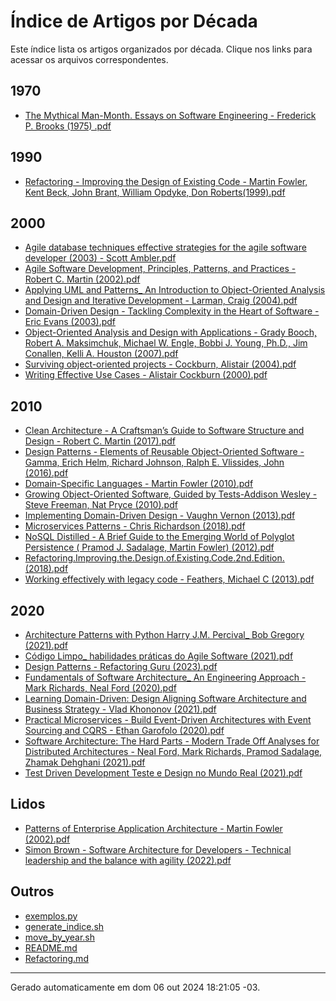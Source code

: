 # Índice de Artigos por Década

Este índice lista os artigos organizados por década. Clique nos links para acessar os arquivos correspondentes.

## 1970

- [The Mythical Man-Month. Essays on Software Engineering - Frederick P. Brooks (1975) .pdf](./1970/The%20Mythical%20Man-Month.%20Essays%20on%20Software%20Engineering%20-%20Frederick%20P.%20Brooks%20(1975)%20.pdf)

## 1990

- [Refactoring - Improving the Design of Existing Code - Martin Fowler, Kent Beck, John Brant, William Opdyke, Don Roberts(1999).pdf](./1990/Refactoring%20-%20Improving%20the%20Design%20of%20Existing%20Code%20-%20Martin%20Fowler,%20Kent%20Beck,%20John%20Brant,%20William%20Opdyke,%20Don%20Roberts(1999).pdf)

## 2000

- [Agile database techniques  effective strategies for the agile software developer (2003) - Scott Ambler.pdf](./2000/Agile%20database%20techniques%20%20effective%20strategies%20for%20the%20agile%20software%20developer%20(2003)%20-%20Scott%20Ambler.pdf)
- [Agile Software Development, Principles, Patterns, and Practices - Robert C. Martin (2002).pdf](./2000/Agile%20Software%20Development,%20Principles,%20Patterns,%20and%20Practices%20-%20Robert%20C.%20Martin%20(2002).pdf)
- [Applying UML and Patterns_ An Introduction to Object-Oriented Analysis and Design and Iterative Development - Larman, Craig (2004).pdf](./2000/Applying%20UML%20and%20Patterns_%20An%20Introduction%20to%20Object-Oriented%20Analysis%20and%20Design%20and%20Iterative%20Development%20-%20Larman,%20Craig%20(2004).pdf)
- [ Domain-Driven Design - Tackling Complexity in the Heart of Software - Eric Evans (2003).pdf](./2000/%20Domain-Driven%20Design%20-%20Tackling%20Complexity%20in%20the%20Heart%20of%20Software%20-%20Eric%20Evans%20(2003).pdf)
- [Object-Oriented Analysis and Design with Applications - Grady Booch, Robert A. Maksimchuk, Michael W. Engle, Bobbi J. Young, Ph.D., Jim Conallen, Kelli A. Houston (2007).pdf](./2000/Object-Oriented%20Analysis%20and%20Design%20with%20Applications%20-%20Grady%20Booch,%20Robert%20A.%20Maksimchuk,%20Michael%20W.%20Engle,%20Bobbi%20J.%20Young,%20Ph.D.,%20Jim%20Conallen,%20Kelli%20A.%20Houston%20(2007).pdf)
- [Surviving object-oriented projects - Cockburn, Alistair (2004).pdf](./2000/Surviving%20object-oriented%20projects%20-%20Cockburn,%20Alistair%20(2004).pdf)
- [Writing Effective Use Cases - Alistair Cockburn (2000).pdf](./2000/Writing%20Effective%20Use%20Cases%20-%20Alistair%20Cockburn%20(2000).pdf)

## 2010

- [Clean Architecture - A Craftsman’s Guide to Software Structure and Design - Robert C. Martin (2017).pdf](./2010/Clean%20Architecture%20-%20A%20Craftsman’s%20Guide%20to%20Software%20Structure%20and%20Design%20-%20Robert%20C.%20Martin%20(2017).pdf)
- [Design Patterns - Elements of Reusable Object-Oriented Software - Gamma, Erich Helm, Richard Johnson, Ralph E. Vlissides, John (2016).pdf](./2010/Design%20Patterns%20-%20Elements%20of%20Reusable%20Object-Oriented%20Software%20-%20Gamma,%20Erich%20Helm,%20Richard%20Johnson,%20Ralph%20E.%20Vlissides,%20John%20(2016).pdf)
- [Domain-Specific Languages - Martin Fowler (2010).pdf](./2010/Domain-Specific%20Languages%20-%20Martin%20Fowler%20(2010).pdf)
- [Growing Object-Oriented Software, Guided by Tests-Addison Wesley - Steve Freeman, Nat Pryce (2010).pdf](./2010/Growing%20Object-Oriented%20Software,%20Guided%20by%20Tests-Addison%20Wesley%20-%20Steve%20Freeman,%20Nat%20Pryce%20(2010).pdf)
- [Implementing Domain-Driven Design - Vaughn Vernon (2013).pdf](./2010/Implementing%20Domain-Driven%20Design%20-%20Vaughn%20Vernon%20(2013).pdf)
- [Microservices Patterns - Chris Richardson (2018).pdf](./2010/Microservices%20Patterns%20-%20Chris%20Richardson%20(2018).pdf)
- [NoSQL Distilled - A Brief Guide to the Emerging World of Polyglot Persistence ( Pramod J. Sadalage, Martin Fowler) (2012).pdf](./2010/NoSQL%20Distilled%20-%20A%20Brief%20Guide%20to%20the%20Emerging%20World%20of%20Polyglot%20Persistence%20(%20Pramod%20J.%20Sadalage,%20Martin%20Fowler)%20(2012).pdf)
- [Refactoring.Improving.the.Design.of.Existing.Code.2nd.Edition.(2018).pdf](./2010/Refactoring.Improving.the.Design.of.Existing.Code.2nd.Edition.(2018).pdf)
- [Working effectively with legacy code - Feathers, Michael C (2013).pdf](./2010/Working%20effectively%20with%20legacy%20code%20-%20Feathers,%20Michael%20C%20(2013).pdf)

## 2020

- [Architecture Patterns with Python Harry J.M. Percival_ Bob Gregory  (2021).pdf](./2020/Architecture%20Patterns%20with%20Python%20Harry%20J.M.%20Percival_%20Bob%20Gregory%20%20(2021).pdf)
- [Código Limpo_ habilidades práticas do Agile Software (2021).pdf](./2020/Código%20Limpo_%20habilidades%20práticas%20do%20Agile%20Software%20(2021).pdf)
- [Design Patterns - Refactoring Guru (2023).pdf](./2020/Design%20Patterns%20-%20Refactoring%20Guru%20(2023).pdf)
- [Fundamentals of Software Architecture_ An Engineering Approach - Mark Richards, Neal Ford (2020).pdf](./2020/Fundamentals%20of%20Software%20Architecture_%20An%20Engineering%20Approach%20-%20Mark%20Richards,%20Neal%20Ford%20(2020).pdf)
- [Learning Domain-Driven:  Design Aligning Software Architecture and Business Strategy - Vlad Khononov (2021).pdf](./2020/Learning%20Domain-Driven:%20%20Design%20Aligning%20Software%20Architecture%20and%20Business%20Strategy%20-%20Vlad%20Khononov%20(2021).pdf)
- [Practical Microservices - Build Event-Driven Architectures with Event Sourcing and CQRS - Ethan Garofolo (2020).pdf](./2020/Practical%20Microservices%20-%20Build%20Event-Driven%20Architectures%20with%20Event%20Sourcing%20and%20CQRS%20-%20Ethan%20Garofolo%20(2020).pdf)
- [Software Architecture: The Hard Parts - Modern Trade Off Analyses for Distributed Architectures - Neal Ford, Mark Richards, Pramod Sadalage, Zhamak Dehghani (2021).pdf](./2020/Software%20Architecture:%20The%20Hard%20Parts%20-%20Modern%20Trade%20Off%20Analyses%20for%20Distributed%20Architectures%20-%20Neal%20Ford,%20Mark%20Richards,%20Pramod%20Sadalage,%20Zhamak%20Dehghani%20(2021).pdf)
- [Test Driven Development Teste e Design no Mundo Real (2021).pdf](./2020/Test%20Driven%20Development%20Teste%20e%20Design%20no%20Mundo%20Real%20(2021).pdf)

## Lidos

- [Patterns of Enterprise Application Architecture - Martin Fowler (2002).pdf](./Lidos/Patterns%20of%20Enterprise%20Application%20Architecture%20-%20Martin%20Fowler%20(2002).pdf)
- [Simon Brown - Software Architecture for Developers - Technical leadership and the balance with agility (2022).pdf](./Lidos/Simon%20Brown%20-%20Software%20Architecture%20for%20Developers%20-%20Technical%20leadership%20and%20the%20balance%20with%20agility%20(2022).pdf)

## Outros

- [exemplos.py](./exemplos.py)
- [generate_indice.sh](./generate_indice.sh)
- [move_by_year.sh](./move_by_year.sh)
- [README.md](./README.md)
- [Refactoring.md](./Refactoring.md)

---

Gerado automaticamente em dom 06 out 2024 18:21:05 -03.
